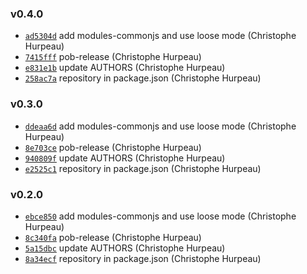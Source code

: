 ### v0.4.0

- [`ad5304d`](https://github.com/christophehurpeau/babel-preset-jsdoc/commit/ad5304d22e0aa460f3dc7f3aae2bcae11e0fd8d5) add modules-commonjs and use loose mode (Christophe Hurpeau)
- [`7415fff`](https://github.com/christophehurpeau/babel-preset-jsdoc/commit/7415fffccb0dcf970ed5f0ce7636925fd9b456a4) pob-release (Christophe Hurpeau)
- [`e831e1b`](https://github.com/christophehurpeau/babel-preset-jsdoc/commit/e831e1befd40afcdece361626b0ee9071a191076) update AUTHORS (Christophe Hurpeau)
- [`258ac7a`](https://github.com/christophehurpeau/babel-preset-jsdoc/commit/258ac7a55df0bc53aca814072fd6f25fa27bebeb) repository in package.json (Christophe Hurpeau)


### v0.3.0

- [`ddeaa6d`](https://github.com/christophehurpeau/babel-preset-jsdoc/commit/ddeaa6d9396f04dc87462fe915c80796b5c19179) add modules-commonjs and use loose mode (Christophe Hurpeau)
- [`8e703ce`](https://github.com/christophehurpeau/babel-preset-jsdoc/commit/8e703ce126c0f2710fa9e5176186056598aa969f) pob-release (Christophe Hurpeau)
- [`940809f`](https://github.com/christophehurpeau/babel-preset-jsdoc/commit/940809f671de9b114a82154614d9e75513f97ba6) update AUTHORS (Christophe Hurpeau)
- [`e2525c1`](https://github.com/christophehurpeau/babel-preset-jsdoc/commit/e2525c136246c6905604aeb489b0419b1a12e0be) repository in package.json (Christophe Hurpeau)


### v0.2.0

- [`ebce850`](https://github.com/christophehurpeau/babel-preset-jsdoc/commit/ebce850739bb6516915127a87cc578c8ef8f30e8) add modules-commonjs and use loose mode (Christophe Hurpeau)
- [`8c340fa`](https://github.com/christophehurpeau/babel-preset-jsdoc/commit/8c340fa6d526c99b2edbc804435a3f3e087f7abe) pob-release (Christophe Hurpeau)
- [`5a15dbc`](https://github.com/christophehurpeau/babel-preset-jsdoc/commit/5a15dbc8d622774489de3ada338e9a01ead194a9) update AUTHORS (Christophe Hurpeau)
- [`8a34ecf`](https://github.com/christophehurpeau/babel-preset-jsdoc/commit/8a34ecf85a7c2c9f6029a61d0e32ff7c431c27ab) repository in package.json (Christophe Hurpeau)
